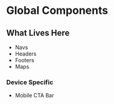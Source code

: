 # Global Components 

## What Lives Here

- Navs
- Headers
- Footers
- Maps

### Device Specific
- Mobile CTA Bar
